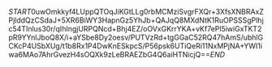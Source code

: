 $START$0uwOmkkyf4LUppQTOqJiKGtLLg0rbMCMziSvgrFXQr+3XfsXNBRAxZPjlddQzCSdaJ+5XR6BiWY3HapnGz5YhJb+QAJqQ8MXdNtK1RuOPSSSgPlhjc54TInlus30r/qIhIngjURPQNcd+Bhj4EZ/oOVxGKrrYKA+vKf7ePl5iwiGxTKT2pR9YYnlJboQ8X/i+aYSbe8Dy2oesv/PUTVzRd+tgGGaC52RQ47hAmS/ubhlGCKcP4USbXUg/t1b8Rx1P4DwKnESkpcS/P56psk6UTiQeRi11NxMPjNA+YWI1iwa6MAo7AhrGvezH4sOQXk9zLeBRAEZbG4Q6aiHTNicjQ==$END$